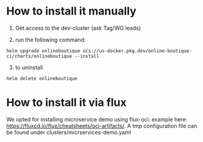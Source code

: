 # How to install it manually

1. Get access to the dev-cluster (ask Tag/WG leads)

2. run the following command: 

```
helm upgrade onlineboutique oci://us-docker.pkg.dev/online-boutique-ci/charts/onlineboutique --install
```
3. to uninstall 

```
helm delete onlineboutique
```

# How to install it via flux

We opted for installing microservice demo using flux-oci: example here: https://fluxcd.io/flux/cheatsheets/oci-artifacts/.
A tmp configuration file can be found under clusters/micrservices-demo.yaml


